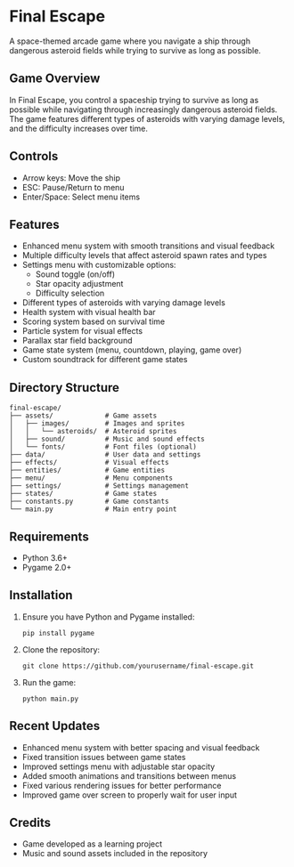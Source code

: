 # Final Escape

A space-themed arcade game where you navigate a ship through dangerous asteroid fields while trying to survive as long as possible.

## Game Overview

In Final Escape, you control a spaceship trying to survive as long as possible while navigating through increasingly dangerous asteroid fields. The game features different types of asteroids with varying damage levels, and the difficulty increases over time.

## Controls

- Arrow keys: Move the ship
- ESC: Pause/Return to menu
- Enter/Space: Select menu items

## Features

- Enhanced menu system with smooth transitions and visual feedback
- Multiple difficulty levels that affect asteroid spawn rates and types
- Settings menu with customizable options:
  - Sound toggle (on/off)
  - Star opacity adjustment
  - Difficulty selection
- Different types of asteroids with varying damage levels
- Health system with visual health bar
- Scoring system based on survival time
- Particle system for visual effects
- Parallax star field background
- Game state system (menu, countdown, playing, game over)
- Custom soundtrack for different game states

## Directory Structure

```
final-escape/
├── assets/             # Game assets
│   ├── images/         # Images and sprites
│   │   └── asteroids/  # Asteroid sprites
│   ├── sound/          # Music and sound effects
│   └── fonts/          # Font files (optional)
├── data/               # User data and settings
├── effects/            # Visual effects
├── entities/           # Game entities
├── menu/               # Menu components
├── settings/           # Settings management
├── states/             # Game states
├── constants.py        # Game constants
└── main.py             # Main entry point
```

## Requirements

- Python 3.6+
- Pygame 2.0+

## Installation

1. Ensure you have Python and Pygame installed:

   ```
   pip install pygame
   ```

2. Clone the repository:

   ```
   git clone https://github.com/yourusername/final-escape.git
   ```

3. Run the game:
   ```
   python main.py
   ```

## Recent Updates

- Enhanced menu system with better spacing and visual feedback
- Fixed transition issues between game states
- Improved settings menu with adjustable star opacity
- Added smooth animations and transitions between menus
- Fixed various rendering issues for better performance
- Improved game over screen to properly wait for user input

## Credits

- Game developed as a learning project
- Music and sound assets included in the repository

